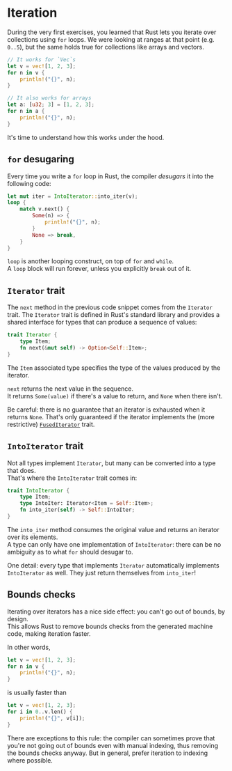 # Iteration

During the very first exercises, you learned that Rust lets you iterate over collections using `for` loops. 
We were looking at ranges at that point (e.g. `0..5`), but the same holds true for collections like arrays and vectors.

```rust
// It works for `Vec`s
let v = vec![1, 2, 3];
for n in v {
    println!("{}", n);
}

// It also works for arrays
let a: [u32; 3] = [1, 2, 3];
for n in a {
    println!("{}", n);
}
```

It's time to understand how this works under the hood.

## `for` desugaring

Every time you write a `for` loop in Rust, the compiler _desugars_ it into the following code:

```rust
let mut iter = IntoIterator::into_iter(v);
loop {
    match v.next() {
        Some(n) => {
            println!("{}", n);
        }
        None => break,
    }
}
```

`loop` is another looping construct, on top of `for` and `while`.  
A `loop` block will run forever, unless you explicitly `break` out of it.

## `Iterator` trait

The `next` method in the previous code snippet comes from the `Iterator` trait.
The `Iterator` trait is defined in Rust's standard library and provides a shared interface for 
types that can produce a sequence of values:

```rust
trait Iterator {
    type Item;
    fn next(&mut self) -> Option<Self::Item>;
}
```

The `Item` associated type specifies the type of the values produced by the iterator.

`next` returns the next value in the sequence.  
It returns `Some(value)` if there's a value to return, and `None` when there isn't.  

Be careful: there is no guarantee that an iterator is exhausted when it returns `None`. That's only
guaranteed if the iterator implements the (more restrictive) 
[`FusedIterator`](https://doc.rust-lang.org/std/iter/trait.FusedIterator.html) trait.

## `IntoIterator` trait

Not all types implement `Iterator`, but many can be converted into a type that does.  
That's where the `IntoIterator` trait comes in:

```rust
trait IntoIterator {
    type Item;
    type IntoIter: Iterator<Item = Self::Item>;
    fn into_iter(self) -> Self::IntoIter;
}
```

The `into_iter` method consumes the original value and returns an iterator over its elements.  
A type can only have one implementation of `IntoIterator`: there can be no ambiguity as to what `for` should desugar to.

One detail: every type that implements `Iterator` automatically implements `IntoIterator` as well. 
They just return themselves from `into_iter`!

## Bounds checks

Iterating over iterators has a nice side effect: you can't go out of bounds, by design.  
This allows Rust to remove bounds checks from the generated machine code, making iteration faster.

In other words,

```rust
let v = vec![1, 2, 3];
for n in v {
    println!("{}", n);
}
```

is usually faster than

```rust
let v = vec![1, 2, 3];
for i in 0..v.len() {
    println!("{}", v[i]);
}
```

There are exceptions to this rule: the compiler can sometimes prove that you're not going out of bounds even
with manual indexing, thus removing the bounds checks anyway. But in general, prefer iteration to indexing 
where possible.
